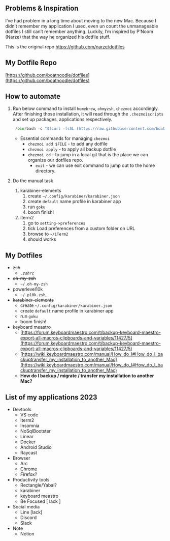 ## Problems & Inspiration

I’ve had problem in a long time about moving to the new Mac. Because I didn’t remember my application I used, even un count the unmanageable dotfiles I still can’t remember anything. Luckily, I’m inspired by P’Noom (Narze) that the way he organized his dotfile stuff. 

This is the original repo https://github.com/narze/dotfiles

## My Dotfile Repo

[https://github.com/boatnoodle/dotfiles](https://github.com/boatnoodle/dotfiles)

## How to automate

1. Run below command to install `homebrew`, `ohmyzsh`, `chezmoi` accordingly. After finishing those installation, it will read through the `.chezmoiscripts`  and set up packages, applications respectively.
    
    ```python
     /bin/bash -c "$(curl -fsSL [https://raw.githubusercontent.com/boatnoodle/dotfiles/main/install.sh](https://raw.githubusercontent.com/boatnoodle/dotfiles/main/install.sh))"
    ```
    
    - Essential commands for managing `chezmoi`
        - `chezmoi add $FILE` - to add any dotfile
        - `chezmoi apply` - to apply all backup dotfile
        - `chezmoi cd` - to jump in a local git that is the place we can organize our dotfiles repo.
            - `exit` - we can use exit command to jump out to the home directory.
2. Do the manual task
    1.  karabiner-elements
        1. create `~/.config/karabiner/karabiner.json`
        2. create  `default` name profile in karabiner app 
        3. run `goku` 
        4. boom finish!
    2. iterm2
        1. go to `setting->preferences`
        2. tick Load preferences from a custom folder on URL
        3. browse to `~/iTerm2`
        4. should works

## My Dotfiles

- ~~zsh~~
    - *`.zshrc`*
- ~~oh-my-zsh~~
    - `~/.oh-my-zsh`
- powerlevel10k
    - `~/.p10k.zsh`,
- ~~karabiner-elements~~
    - create `~/.config/karabiner/karabiner.json`
    - create  `default` name profile in karabiner app
    - run `goku`
    - boom finish!
- keyboard meastro
    - [https://forum.keyboardmaestro.com/t/backup-keyboard-maestro-export-all-macros-clipboards-and-variables/11427/5](https://forum.keyboardmaestro.com/t/backup-keyboard-maestro-export-all-macros-clipboards-and-variables/11427/5)
    - [https://wiki.keyboardmaestro.com/manual/How_do_I#How_do_I_backuptransfer_my_installation_to_another_Mac](https://wiki.keyboardmaestro.com/manual/How_do_I#How_do_I_backuptransfer_my_installation_to_another_Mac)
    - ****How do I backup / migrate / transfer my installation to another Mac?****

## List of my applications 2023

- Devtools
    - VS code
    - Iterm2
    - Insomnia
    - NoSqlBootster
    - Linear
    - Docker
    - Android Studio
    - Raycast
- Browser
    - Arc
    - Chrome
    - Firefox?
- Productivity  tools
    - Rectangle/Yabai?
    - karabiner
    - keyboard meastro
    - Be Focused [ lack ]
- Social media
    - Line [lack]
    - Discord
    - Slack
- Note
    - Notion
